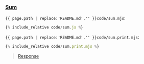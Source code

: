 ### [Sum](code.zip)

`{{ page.path | replace:'README.md','' }}code/sum.mjs`:

```js
{% include_relative code/sum.js %}
```

`{{ page.path | replace:'README.md','' }}code/sum.print.mjs`:

```js
{% include_relative code/sum.print.mjs %}
```

> [Response](response/sum.js)
